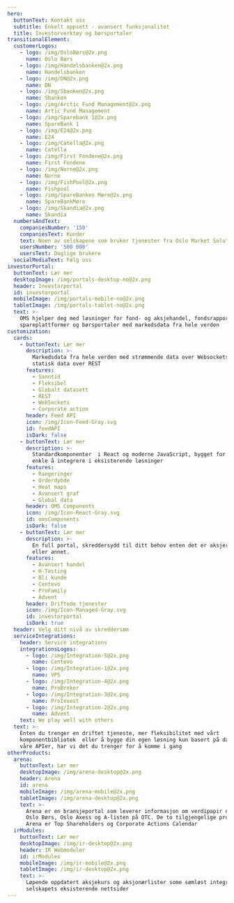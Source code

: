 ```yaml
---
hero:
  buttonText: Kontakt oss
  subtitle: Enkelt oppsett - avansert funksjonalitet
  title: Investorverktøy og børsportaler
transitionalElement:
  customerLogos:
    - logo: /img/OsloBørs@2x.png
      name: Oslo Børs
    - logo: /img/Handelsbanken@2x.png
      name: Handelsbanken
    - logo: /img/DN@2x.png
      name: DN
    - logo: /img/Sbanken@2x.png
      name: Sbanken
    - logo: /img/Arctic Fund Management@2x.png
      name: Artic Fund Management
    - logo: /img/Sparebank 1@2x.png
      name: SpareBank 1
    - logo: /img/E24@2x.png
      name: E24
    - logo: /img/Catella@2x.png
      name: Catella
    - logo: /img/First Fondene@2x.png
      name: First Fondene
    - logo: /img/Norne@2x.png
      name: Norne
    - logo: /img/FishPool@2x.png
      name: Fishpool
    - logo: /img/SpareBanken Møre@2x.png
      name: SpareBankMøre
    - logo: /img/Skandia@2x.png
      name: Skandia
  numbersAndText:
    companiesNumber: '150'
    companiesText: Kunder
    text: Noen av selskapene som bruker tjenester fra Oslo Market Solutions
    usersNumber: '500 000'
    usersText: Daglige brukere
  socialMediaText: Følg oss
investorPortal:
  buttonText: Lær mer
  desktopImage: /img/portals-desktop-no@2x.png
  header: Investorportal
  id: investorportal
  mobileImage: /img/portals-mobile-no@2x.png
  tabletImage: /img/portals-tablet-no@2x.png
  text: >-
    OMS hjelper deg med løsninger for fond- og aksjehandel, fondsrapportering,
    spareplattformer og børsportaler med markedsdata fra hele verden
customization:
  cards:
    - buttonText: Lær mer
      description: >-
        Markedsdata fra hele verden med strømmende data over Websockets og
        statisk data over REST
      features:
        - Sanntid
        - Fleksibel
        - Globalt datasett
        - REST
        - WebSockets
        - Corporate action
      header: Feed API
      icon: /img/Icon-Feed-Gray.svg
      id: feedAPI
      isDark: false
    - buttonText: Lær mer
      description: >-
        Standardkomponenter  i React og moderne JavaScript, bygget for å være
        enkle å integrere i eksisterende løsninger
      features:
        - Rangeringer
        - Orderdybde
        - Heat maps
        - Avansert graf
        - Global data
      header: OMS Components
      icon: /img/Icon-React-Gray.svg
      id: omsComponents
      isDark: false
    - buttonText: Lær mer
      description: >-
        En full portal, skreddersydd til ditt behov enten det er aksjer, fond
        eller annet.
      features:
        - Avansert handel
        - H-Testing
        - Bli kunde
        - Centevo
        - ProFamily
        - Advent
      header: Driftede tjenester
      icon: /img/Icon-Managed-Gray.svg
      id: investorportal
      isDark: true
  header: Velg ditt nivå av skreddersøm
  serviceIntegrations:
    header: Service integrations
    integrationsLogos:
      - logo: /img/Integration-5@2x.png
        name: Centevo
      - logo: /img/Integration-1@2x.png
        name: VPS
      - logo: /img/Integration-4@2x.png
        name: ProBroker
      - logo: /img/Integration-3@2x.png
        name: ProInvest
      - logo: /img/Integration-2@2x.png
        name: Advent
    text: We play well with others
  text: >-
    Enten du trenger en driftet tjeneste, mer fleksibilitet med vårt
    komponentbibliotek  eller å bygge din egen løsning kun basert på data fra
    våre APIer, har vi det du trenger for å komme i gang
otherProducts:
  arena:
    buttonText: Lær mer
    desktopImage: /img/arena-desktop@2x.png
    header: Arena
    id: arena
    mobileImage: /img/arena-mobile@2x.png
    tabletImage: /img/arena-desktop@2x.png
    text: >-
      Arena er en bransjeportal som leverer informasjon om verdipapir notert på
      Oslo Børs, Oslo Axess og A-listen på OTC. De to tilgjengelige produktene i
      Arena er Top Shareholders og Corporate Actions Calendar
  irModules:
    buttonText: Lær mer
    desktopImage: /img/ir-desktop@2x.png
    header: IR Webmoduler
    id: irModules
    mobileImage: /img/ir-mobile@2x.png
    tabletImage: /img/ir-desktop@2x.png
    text: >-
      Løpende oppdatert aksjekurs og aksjonærlister some sømløst integreres i
      selskapets eksisterende nettsider
---
```

